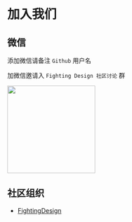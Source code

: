 # 加入我们

## 微信

添加微信请备注 `Github` 用户名

加微信邀请入 `Fighting Design 社区讨论` 群

<img width="200px" src="https://tianyuhao.cn/images/auto/weixin.png" />

## 社区组织

- [FightingDesign](https://github.com/FightingDesign)

